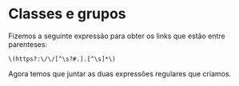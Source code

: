 # Classes e grupos

Fizemos a seguinte expressão para obter os links que estão entre parenteses:

    \(https?:\/\/[^\s?#.].[^\s]*\)

Agora temos que juntar as duas expressões regulares que criamos.

